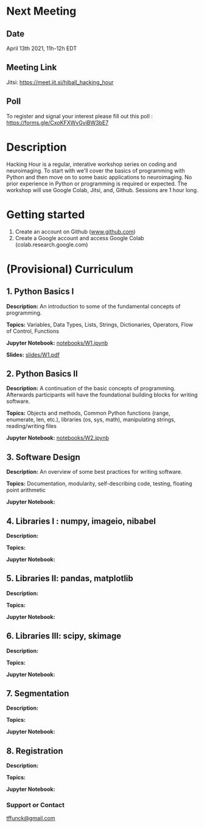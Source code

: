 # Next Meeting
## Date
April 13th 2021, 11h-12h EDT

## Meeting Link 
Jitsi: https://meet.jit.si/hiball_hacking_hour

## Poll
To register and signal your interest please fill out this poll : https://forms.gle/CxoKFXWvGviBW3bE7

# Description

Hacking Hour is a regular, interative workshop series on coding and neuroimaging.  To start with we'll cover the basics of programming with Python and then move on to some basic applications to neuroimaging. No prior experience in Python or programming is required or expected. The workshop will use Google Colab, Jitsi, and, Github. Sessions are 1 hour long.

# Getting started
1. Create an account on Github (www.github.com)
2. Create a Google account and access Google Colab (colab.research.google.com)

# (Provisional) Curriculum
## 1. Python Basics I

**Description:** An introduction to some of the fundamental concepts of programming.

**Topics:** Variables, Data Types, Lists, Strings, Dictionaries, Operators, Flow of Control, Functions

**Jupyter Notebook:** [notebooks/W1.ipynb](https://github.com/tfunck/hacking_hour/blob/606db38eca72bb17466fcbe67f5ac53a6fa3773e/notebooks/W1.ipynb)

**Slides:** [slides/W1.pdf](https://github.com/tfunck/hacking_hour/blob/a1d41a264e3f707cee301ba8139ae47918a21291/slides/W1.pdf)

## 2. Python Basics II

**Description:** A continuation of the basic concepts of programming. Afterwards participants will have the foundational building blocks for writing software. 

**Topics:** Objects and methods, Common Python functions (range, enumerate, len, etc.), libraries (os, sys, math), manipulating strings, reading/writing files 

**Jupyter Notebook:** [notebooks/W2.ipynb](https://github.com/tfunck/hacking_hour/blob/a1d41a264e3f707cee301ba8139ae47918a21291/notebooks/W2.ipynb)



## 3. Software Design

**Description:** An overview of some best practices for writing software.

**Topics:** Documentation, modularity, self-describing code, testing, floating point arithmetic

**Jupyter Notebook:**

## 4. Libraries I : numpy, imageio, nibabel

**Description:**

**Topics:**

**Jupyter Notebook:**

## 5. Libraries II: pandas, matplotlib

**Description:** 

**Topics:**

**Jupyter Notebook:**

## 6. Libraries III: scipy, skimage

**Description:** 

**Topics:**

**Jupyter Notebook:**

## 7. Segmentation

**Description:** 

**Topics:**

**Jupyter Notebook:**

## 8. Registration

**Description:** 

**Topics:**

**Jupyter Notebook:**

### Support or Contact


tffunck@gmail.com
